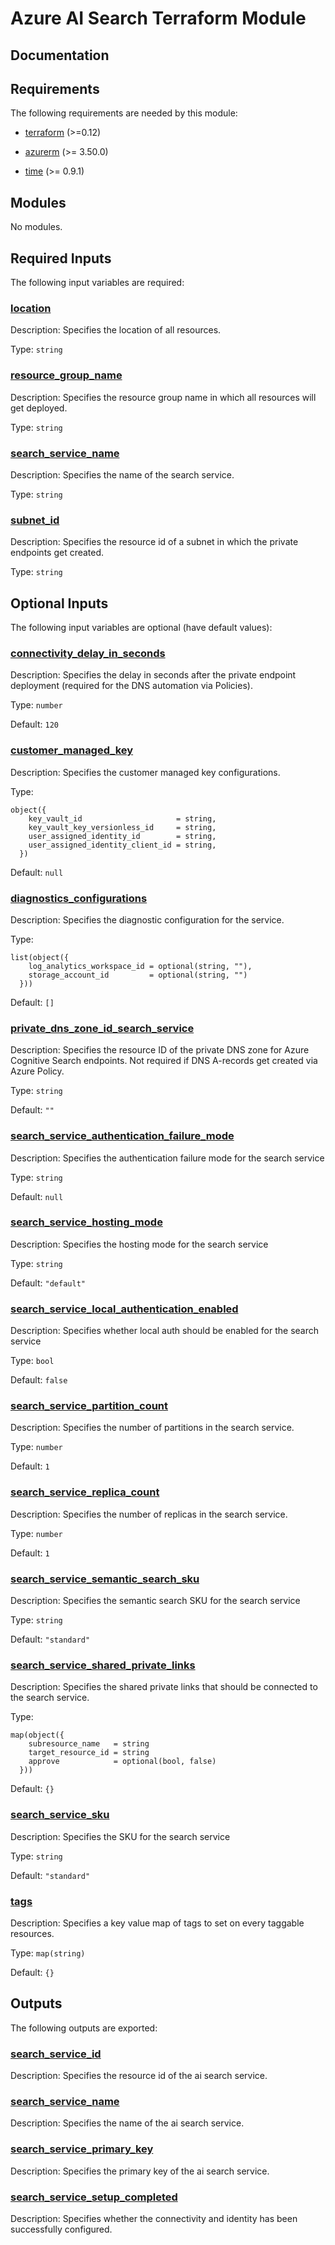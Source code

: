 <!-- BEGIN_TF_DOCS -->
# Azure AI Search Terraform Module

## Documentation
<!-- markdownlint-disable MD033 -->

## Requirements

The following requirements are needed by this module:

- <a name="requirement_terraform"></a> [terraform](#requirement\_terraform) (>=0.12)

- <a name="requirement_azurerm"></a> [azurerm](#requirement\_azurerm) (>= 3.50.0)

- <a name="requirement_time"></a> [time](#requirement\_time) (>= 0.9.1)

## Modules

No modules.

<!-- markdownlint-disable MD013 -->
<!-- markdownlint-disable MD034 -->
## Required Inputs

The following input variables are required:

### <a name="input_location"></a> [location](#input\_location)

Description: Specifies the location of all resources.

Type: `string`

### <a name="input_resource_group_name"></a> [resource\_group\_name](#input\_resource\_group\_name)

Description: Specifies the resource group name in which all resources will get deployed.

Type: `string`

### <a name="input_search_service_name"></a> [search\_service\_name](#input\_search\_service\_name)

Description: Specifies the name of the search service.

Type: `string`

### <a name="input_subnet_id"></a> [subnet\_id](#input\_subnet\_id)

Description: Specifies the resource id of a subnet in which the private endpoints get created.

Type: `string`

## Optional Inputs

The following input variables are optional (have default values):

### <a name="input_connectivity_delay_in_seconds"></a> [connectivity\_delay\_in\_seconds](#input\_connectivity\_delay\_in\_seconds)

Description: Specifies the delay in seconds after the private endpoint deployment (required for the DNS automation via Policies).

Type: `number`

Default: `120`

### <a name="input_customer_managed_key"></a> [customer\_managed\_key](#input\_customer\_managed\_key)

Description: Specifies the customer managed key configurations.

Type:

```hcl
object({
    key_vault_id                     = string,
    key_vault_key_versionless_id     = string,
    user_assigned_identity_id        = string,
    user_assigned_identity_client_id = string,
  })
```

Default: `null`

### <a name="input_diagnostics_configurations"></a> [diagnostics\_configurations](#input\_diagnostics\_configurations)

Description: Specifies the diagnostic configuration for the service.

Type:

```hcl
list(object({
    log_analytics_workspace_id = optional(string, ""),
    storage_account_id         = optional(string, "")
  }))
```

Default: `[]`

### <a name="input_private_dns_zone_id_search_service"></a> [private\_dns\_zone\_id\_search\_service](#input\_private\_dns\_zone\_id\_search\_service)

Description: Specifies the resource ID of the private DNS zone for Azure Cognitive Search endpoints. Not required if DNS A-records get created via Azure Policy.

Type: `string`

Default: `""`

### <a name="input_search_service_authentication_failure_mode"></a> [search\_service\_authentication\_failure\_mode](#input\_search\_service\_authentication\_failure\_mode)

Description: Specifies the authentication failure mode for the search service

Type: `string`

Default: `null`

### <a name="input_search_service_hosting_mode"></a> [search\_service\_hosting\_mode](#input\_search\_service\_hosting\_mode)

Description: Specifies the hosting mode for the search service

Type: `string`

Default: `"default"`

### <a name="input_search_service_local_authentication_enabled"></a> [search\_service\_local\_authentication\_enabled](#input\_search\_service\_local\_authentication\_enabled)

Description: Specifies whether local auth should be enabled for the search service

Type: `bool`

Default: `false`

### <a name="input_search_service_partition_count"></a> [search\_service\_partition\_count](#input\_search\_service\_partition\_count)

Description: Specifies the number of partitions in the search service.

Type: `number`

Default: `1`

### <a name="input_search_service_replica_count"></a> [search\_service\_replica\_count](#input\_search\_service\_replica\_count)

Description: Specifies the number of replicas in the search service.

Type: `number`

Default: `1`

### <a name="input_search_service_semantic_search_sku"></a> [search\_service\_semantic\_search\_sku](#input\_search\_service\_semantic\_search\_sku)

Description: Specifies the semantic search SKU for the search service

Type: `string`

Default: `"standard"`

### <a name="input_search_service_shared_private_links"></a> [search\_service\_shared\_private\_links](#input\_search\_service\_shared\_private\_links)

Description: Specifies the shared private links that should be connected to the search service.

Type:

```hcl
map(object({
    subresource_name   = string
    target_resource_id = string
    approve            = optional(bool, false)
  }))
```

Default: `{}`

### <a name="input_search_service_sku"></a> [search\_service\_sku](#input\_search\_service\_sku)

Description: Specifies the SKU for the search service

Type: `string`

Default: `"standard"`

### <a name="input_tags"></a> [tags](#input\_tags)

Description: Specifies a key value map of tags to set on every taggable resources.

Type: `map(string)`

Default: `{}`

## Outputs

The following outputs are exported:

### <a name="output_search_service_id"></a> [search\_service\_id](#output\_search\_service\_id)

Description: Specifies the resource id of the ai search service.

### <a name="output_search_service_name"></a> [search\_service\_name](#output\_search\_service\_name)

Description: Specifies the name of the ai search service.

### <a name="output_search_service_primary_key"></a> [search\_service\_primary\_key](#output\_search\_service\_primary\_key)

Description: Specifies the primary key of the ai search service.

### <a name="output_search_service_setup_completed"></a> [search\_service\_setup\_completed](#output\_search\_service\_setup\_completed)

Description: Specifies whether the connectivity and identity has been successfully configured.

<!-- markdownlint-enable -->

<!-- END_TF_DOCS -->